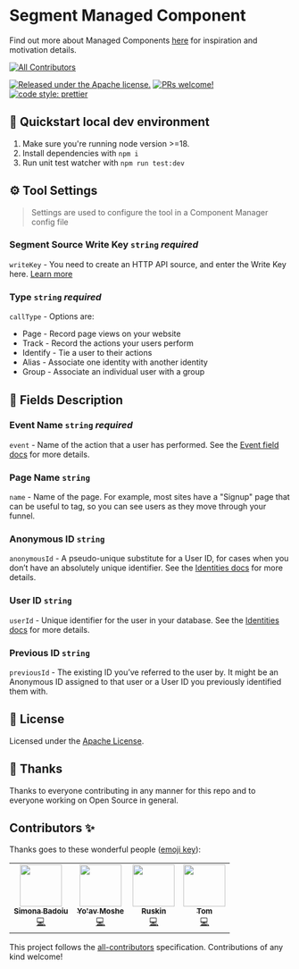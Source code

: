# Segment Managed Component

Find out more about Managed Components [here](https://blog.cloudflare.com/zaraz-open-source-managed-components-and-webcm/) for inspiration and motivation details.

<!-- ALL-CONTRIBUTORS-BADGE:START - Do not remove or modify this section -->

[![All Contributors](https://img.shields.io/badge/all_contributors-3-orange.svg?style=flat-square)](#contributors-)

<!-- ALL-CONTRIBUTORS-BADGE:END -->

[![Released under the Apache license.](https://img.shields.io/badge/license-apache-blue.svg)](./LICENSE)
[![PRs welcome!](https://img.shields.io/badge/PRs-welcome-brightgreen.svg)](./CONTRIBUTING.md)
[![code style: prettier](https://img.shields.io/badge/code_style-prettier-ff69b4.svg?style=flat-square)](https://github.com/prettier/prettier)

## 🚀 Quickstart local dev environment

1. Make sure you're running node version >=18.
2. Install dependencies with `npm i`
3. Run unit test watcher with `npm run test:dev`

## ⚙️ Tool Settings

> Settings are used to configure the tool in a Component Manager config file

### Segment Source Write Key `string` _required_

`writeKey` - You need to create an HTTP API source, and enter the Write Key here. [Learn more](https://segment.com/docs/connections/find-writekey/)

### Type `string` _required_

`callType` - Options are:

- Page - Record page views on your website
- Track - Record the actions your users perform
- Identify - Tie a user to their actions
- Alias - Associate one identity with another identity
- Group - Associate an individual user with a group

## 🧱 Fields Description

### Event Name `string` _required_

`event` - Name of the action that a user has performed. See the [Event field docs](https://segment.com/docs/connections/spec/track#event) for more details.

### Page Name `string`

`name` - Name of the page. For example, most sites have a "Signup" page that can be useful to tag, so you can see users as they move through your funnel.

### Anonymous ID `string`

`anonymousId` - A pseudo-unique substitute for a User ID, for cases when you don’t have an absolutely unique identifier. See the [Identities docs](https://segment.com/docs/connections/spec/identify#identities) for more details.

### User ID `string`

`userId` - Unique identifier for the user in your database. See the [Identities docs](https://segment.com/docs/connections/spec/identify#identities) for more details.

### Previous ID `string`

`previousId` - The existing ID you’ve referred to the user by. It might be an Anonymous ID assigned to that user or a User ID you previously identified them with.

## 📝 License

Licensed under the [Apache License](./LICENSE).

## 💜 Thanks

Thanks to everyone contributing in any manner for this repo and to everyone working on Open Source in general.

## Contributors ✨

Thanks goes to these wonderful people ([emoji key](https://allcontributors.org/docs/en/emoji-key)):

<!-- ALL-CONTRIBUTORS-LIST:START - Do not remove or modify this section -->
<!-- prettier-ignore-start -->
<!-- markdownlint-disable -->
<table>
  <tr>
    <td align="center"><a href="https://github.com/simonabadoiu"><img src="https://avatars.githubusercontent.com/u/1610123?v=4?s=75" width="75px;" alt=""/><br /><sub><b>Simona Badoiu</b></sub></a><br /><a href="https://github.com/managed-components/@managed-components/segment/commits?author=simonabadoiu" title="Code">💻</a></td>
    <td align="center"><a href="https://yoavmoshe.com/about"><img src="https://avatars.githubusercontent.com/u/55081?v=4?s=75" width="75px;" alt=""/><br /><sub><b>Yo'av Moshe</b></sub></a><br /><a href="https://github.com/managed-components/@managed-components/segment/commits?author=bjesus" title="Code">💻</a></td>
    <td align="center"><a href="https://github.com/jonnyparris"><img src="https://avatars.githubusercontent.com/u/6400000?v=4?s=75" width="75px;" alt=""/><br /><sub><b>Ruskin</b></sub></a><br /><a href="https://github.com/managed-components/@managed-components/segment/commits?author=jonnyparris" title="Code">💻</a></td>
    <td align="center"><a href="https://github.com/tomkln"><img src="https://avatars.githubusercontent.com/u/21014430?v=4?s=75" width="75px;" alt=""/><br /><sub><b>Tom</b></sub></a><br /><a href="https://github.com/managed-components/@managed-components/segment/commits?author=tomkln" title="Code">💻</a></td>
  </tr>
</table>

<!-- markdownlint-restore -->
<!-- prettier-ignore-end -->

<!-- ALL-CONTRIBUTORS-LIST:END -->

This project follows the [all-contributors](https://github.com/all-contributors/all-contributors) specification. Contributions of any kind welcome!
